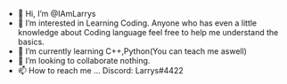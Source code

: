 - 👋 Hi, I’m @IAmLarrys
- 👀 I’m interested in Learning Coding. Anyone who has even a little knowledge about Coding language feel free to help me understand the basics.
- 🌱 I’m currently learning C++,Python(You can teach me aswell)
- 💞️ I’m looking to collaborate nothing.
- 📫 How to reach me ... Discord: Larrys#4422

<!---
IAmLarrys/IAmLarrys is a ✨ special ✨ repository because its `README.md` (this file) appears on your GitHub profile.
You can click the Preview link to take a look at your changes.
--->

